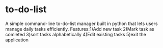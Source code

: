 # to-do-list
A simple command-line to-do-list manager built in python that lets users manage daily tasks efficiently. Features:1)Add new task 2)Mark task as comleted 3)sort tasks alphabetically 4)Edit existing tasks 5)exit the application
